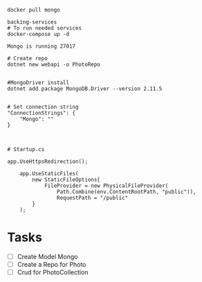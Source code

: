 ``` 
docker pull mongo

backing-services
# To run needed services
docker-compose up -d

Mongo is running 27017

# Create repo
dotnet new webapi -o PhotoRepo


#MongoDriver install
dotnet add package MongoDB.Driver --version 2.11.5


# Set connection string
"ConnectionStrings": {
    "Mongo": ""
}



# Startup.cs

app.UseHttpsRedirection();

    app.UseStaticFiles(
        new StaticFileOptions{
            FileProvider = new PhysicalFileProvider(
                Path.Combine(env.ContentRootPath, "public")),
                RequestPath = "/public"
        }
    );
```


# Tasks

- [ ] Create Model Mongo
- [ ] Create a Repo for Photo
- [ ] Crud for PhotoCollection

